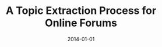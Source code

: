 ---
title: "A Topic Extraction Process for Online Forums"
collection: publications
permalink: /publication/2014-DBLP_conf_icalt_NunesCKFCC14
date: 2014-01-01
venue: 'IEEE 14th International Conference on Advanced Learning Technologies, ICALT 2014, Athens, Greece, July 7-10, 2014'
---